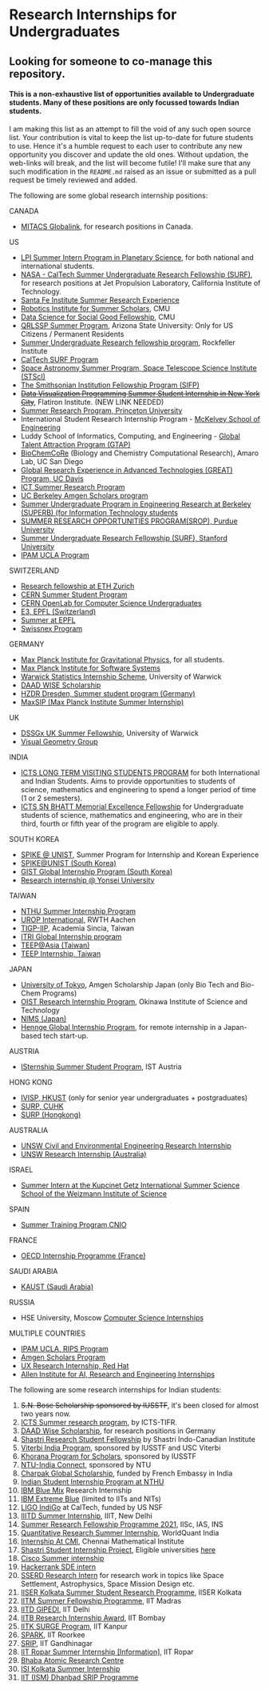 # Research Internships for Undergraduates

## Looking for someone to co-manage this repository.

#### This is a non-exhaustive list of opportunities available to Undergraduate students. Many of these positions are only focussed towards Indian students.

I am making this list as an attempt to fill the void of any such open source list. Your contribution is vital to keep the list up-to-date for future students to use. Hence it's a humble request to each user to contribute any new opportunity you discover and update the old ones. Without updation, the web-links will break, and the list will become futile! I'll make sure that any such modification in the `README.md` raised as an issue or submitted as a pull request be timely reviewed and added.

The following are some global research internship positions:

CANADA

  * [MITACS Globalink](https://www.mitacs.ca/en/programs/globalink/globalink-research-internship), for research positions in Canada.

US
  * [LPI Summer Intern Program in Planetary Science](https://www.lpi.usra.edu/lpiintern/application/), for both national and international students.
  * [NASA - CalTech Summer Undergraduate Research Fellowship (SURF)](https://www.jpl.nasa.gov/edu/intern/apply/caltech-summer-undergraduate-research-fellowship/), for research positions at Jet Propulsion Laboratory, California Institute of Technology.
  * [Santa Fe Institute Summer Research Experience](https://www.santafe.edu/engage/learn/programs/undergraduate-complexity-research)
  * [Robotics Institute for Summer Scholars](https://riss.ri.cmu.edu/), CMU
  * [Data Science for Social Good Fellowship](https://www.dssgfellowship.org/), CMU
  * [QRLSSP Summer Program](https://qrlssp.asu.edu/summerprogram), Arizona State University: Only for US Citizens / Permanent Residents
  * [Summer Undergraduate Research fellowship program](https://www.rockefeller.edu/education-and-training/surf/), Rockfeller Institute
  * [CalTech SURF Program](https://sfp.caltech.edu/undergraduate-research/programs/surf/application_information)
  * [Space Astronomy Summer Program, Space Telescope Science Institute (STScI)](http://www.stsci.edu/opportunities/space-astronomy-summer-program)
  * [The Smithsonian Institution Fellowship Program (SIFP)](https://www.smithsonianofi.com/fellowship-opportunities/smithsonian-institution-fellowship-program/)
  * ~~[Data Visualization Programming Summer Student Internship in New York City](https://simonsfoundation.wd1.myworkdayjobs.com/en-US/simonsfoundationcareers/job/162-Fifth-Avenue/Data-Visualization-Intern--SCC_R0000579)~~, Flatiron Institute. (NEW LINK NEEDED)
  * [Summer Research Program, Princeton University](https://undergraduateresearch.princeton.edu/programs/summer-programs?field_princeton_status_eligibili_value=Non-Princeton+undergrads&field_class_year_eligibility_value=Juniors&field_division_value=Engineering)
  * International Student Research Internship Program - [McKelvey School of Engineering](https://engineering.wustl.edu/academics/undergraduate-research/international-student-research-internship-program.html)
  * Luddy School of Informatics, Computing, and Engineering - [Global Talent Attraction Program (GTAP)](https://luddy.indiana.edu/research/student-research/fellowship.html)
  * [BioChemCoRe](https://biochemcore.ucsd.edu/) (Biology and Chemistry Computational Research), Amaro Lab, UC San Diego 
  * [Global Research Experience in Advanced Technologies (GREAT) Program, UC Davis](https://great.ucdavis.edu/)
  * [ICT Summer Research Program](https://ict.usc.edu/academics/internships/application/)
  * [UC Berkeley Amgen Scholars program](https://amgenscholars.berkeley.edu/)
  * [Summer Undergraduate Program in Engineering Research at Berkeley (SUPERB) (for Information Technology students](https://eecs.berkeley.edu/resources/undergrads/research/superb)
  * [SUMMER RESEARCH OPPORTUNITIES PROGRAM(SROP), Purdue University](https://www.purdue.edu/gradschool/diversity/programs/summer-research-opportunities-program/)
  * [Summer Undergraduate Research Fellowship (SURF), Stanford University](https://engineering.stanford.edu/students-academics/equity-and-inclusion-initiatives/prospective-graduate-programs/summer)
  * [IPAM UCLA Program](http://www.ipam.ucla.edu/programs/student-research-programs/)

SWITZERLAND

  * [Research fellowship at ETH Zurich](https://www.inf.ethz.ch/studies/summer-research-fellowship.html) 
  * [CERN Summer Student Program](https://careers.cern/summer)  
  * [CERN OpenLab for Computer Science Undergraduates](https://openlab.cern/education)
  * [E3, EPFL (Switzerland)](https://eee.epfl.ch/)
  * [Summer at EPFL](https://summer.epfl.ch/)
  * [Swissnex Program](https://swissnex.org/india/thinkswiss/)

GERMANY
  * [Max Planck Institute for Gravitational Physics](https://www.aei.mpg.de/student-internships), for all students. 
  * [Max Planck Institute for Software Systems](https://apply.mpi-sws.org/register/internship/)
  * [Warwick Statistics Internship Scheme](https://warwick.ac.uk/fac/sci/statistics/research/internships/), University of Warwick
  * [DAAD WISE Scholarship](https://www2.daad.de/deutschland/stipendium/datenbank/en/21148-scholarship-database/?detail=50015295)
  * [HZDR Dresden, Summer student program (Germany)](https://www.hzdr.de/db/Cms?pOid=34387&pNid=2519)
  * [MaxSIP (Max Planck Institute Summer Internship)](https://imprs-ls.opencampus.net/en/maxsip_application_info)

UK

  * [DSSGx UK Summer Fellowship](https://warwick.ac.uk/research/data-science/warwick-data/dssgx/), University of Warwick
  * [Visual Geometry Group](https://www.robots.ox.ac.uk/~vgg/)

INDIA

  * [ICTS LONG TERM VISITING STUDENTS PROGRAM](https://www.icts.res.in/academic/long-term-visiting-student-program) for both International and Indian Students. Aims to provide opportunities to students of science, mathematics and engineering to spend a longer period of time (1 or 2 semesters).
  * [ICTS SN BHATT Memorial Excellence Fellowship](https://www.icts.res.in/academic/summer-research-program) for Undergraduate students of science, mathematics and engineering, who are in their third, fourth or fifth year of the program are eligible to apply. 

SOUTH KOREA

  * [SPIKE @ UNIST](https://spike.unist.ac.kr:10449/02_learn/learn03.php), Summer Program for Internship and Korean Experience
  * [SPIKE@UNIST (South Korea)](https://spike.unist.ac.kr:10449/02_learn/learn03.php)
  * [GIST Global Internship Program (South Korea)](https://www.gist.ac.kr/en/html/sub07/0702.html)
  * [Research internship @ Yonsei University](https://summer.yonsei.ac.kr/home/program/internship02.asp)

TAIWAN

  * [NTHU Summer Internship Program](http://eng-en.web.nthu.edu.tw/files/14-1130-129169,r1447-1.php)
  * [UROP International](http://www.rwth-aachen.de/cms/root/Forschung/Angebote-fuer-Forschende/Angebote-fuer-Studierende/UROP/UROP-INternational/~wnr/Informationen-fuer-Studierende/?lidx=1), RWTH Aachen
  * [TIGP-IIP](https://tigpsip.apps.sinica.edu.tw/index.php), Academia Sincia, Taiwan
  * [ITRI Global Internship program](https://www.itri.org.tw/english/ListStyle.aspx?DisplayStyle=05&SiteID=1&MmmID=617731531432246346)
  * [TEEP@Asia (Taiwan)](https://teep.studyintaiwan.org/programs/Engineering)
  * [TEEP Internship, Taiwan](https://www.roc-taiwan.org/in_en/post/2749.html)

JAPAN
  * [University of Tokyo](http://www.amgenscholars.com/japan-program), Amgen Scholarship Japan (only Bio Tech and Bio-Chem Programs)
  * [OIST Research Internship Program](https://admissions.oist.jp/oist-research-internship-program-description), Okinawa Institute of Science and Technology 
  * [NIMS (Japan)](https://www.nims.go.jp/eng/hr-development/internship.html)
  * [Hennge Global Internship Program](https://hennge.com/global/gip.html), for remote internship in a Japan-based tech start-up.

AUSTRIA

  * [ISternship Summer Student Program](https://phd.pages.ist.ac.at/isternship/), IST Austria
  
HONG KONG 

  * [IVISP, HKUST](https://pg.ust.hk/ivisp) (only for senior year undergraduates + postgraduates)
  * [SURP, CUHK](http://www.summer.cuhk.edu.hk/surp/)
  * [SURP (Hongkong)](http://www.summer.cuhk.edu.hk/surp/?fbclid=IwAR0-H6g4x7UetRxFQkcnK95zvgjkp81TjgCZlBgv-NjrRSxWiOxy84TZuhw)

AUSTRALIA

  * [UNSW Civil and Environmental Engineering Research Internship](https://www.engineering.unsw.edu.au/civil-engineering/study-with-us/international-exchange/research-internship-to-unsw-for-international-students) 
  * [UNSW Research Internship (Australia)](https://www.science.unsw.edu.au/student-life/student-opportunities/research-internships)

ISRAEL

  * [Summer Intern at the Kupcinet Getz International Summer Science School of the Weizmann Institute of Science](https://www.weizmann.ac.il/feinberg/admissions/kupcinet-getz-international-summer-school/about-program-0)

SPAIN

 * [Summer Training Program,CNIO](https://www.cnio.es/en/education-and-career-development/career-development-programmes/undergraduate-students/)

FRANCE

  * [OECD Internship Programme (France)](https://www.oecd.org/careers/internship-programme/)

SAUDI ARABIA

  * [KAUST (Saudi Arabia)](https://vsrp.kaust.edu.sa/)

RUSSIA
  * HSE University, Moscow [Computer Science Internships](https://cs.hse.ru/en/internships/)

MULTIPLE COUNTRIES

  * [IPAM UCLA, RIPS Program](http://www.ipam.ucla.edu/programs/student-research-programs/)
  * [Amgen Scholars Program](https://amgenscholars.com/)
  * [UX Research Internship, Red Hat](https://us-redhat.icims.com/jobs/83084/remote-us-nc/job)
  * [Allen Institute for AI, Research and Engineering Internships](https://allenai.org/internships)


The following are some research internships for Indian students:

1. ~~S.N. Bose Scholarship sponsored by IUSSTF~~, it's been closed for almost two years now.
2. [ICTS Summer research program](https://www.icts.res.in/academic/summer-research-program), by ICTS-TIFR.
3. [DAAD Wise Scholarship](https://www.daad.de/go/en/stipa50015295), for research positions in Germany
4. [Shastri Research Student Fellowship](https://www.shastriinstitute.org/shastri-research-student-fellowship) by Shastri Indo-Canadian Institute
5. [Viterbi India Program](https://www.iusstf.org/program/iusstf-viterbi-program), sponsored by IUSSTF and USC Viterbi
6. [Khorana Program for Scholars](https://www.iusstf.org/program/khorana-program-for-scholars), sponsored by IUSSTF
7. [NTU-India Connect](https://www.ntu.edu.sg/education/student-exchanges/india-connect@ntu), sponsored by NTU
8. [Charpak Global Scholarship](https://www.inde.campusfrance.org/charpak-lab-scholarship), funded by French Embassy in India
9. [Indian Student Internship Program at NTHU](http://oga.nthu.edu.tw/news.php?id=233&lang=en)
10. [IBM Blue Mix](https://researcher.watson.ibm.com/researcher/view_group_subpage.php?id=8101) Research Internship
11. [IBM Extreme Blue](http://www-07.ibm.com/employment/in/students/extreme-blue/index.html) (limited to IITs and NITs)
12. [LIGO IndiGo](http://jobs.gw-indigo.org/tiki-index.php?page=LIGO-IndIGO+Summer+Students+Program) at CalTech, funded by US NSF
13. [IIITD Summer Internship](https://www.iiitd.ac.in/placement/internships), IIIT, New Delhi
14. [Summer Research Fellowship Programme 2021](https://webjapps.ias.ac.in/fellowship2022/index.html), IISc, IAS, INS
15. [Quantitative Research Summer Internship](https://websim.worldquantchallenge.com/en/cms/wqc/summerprograms/india/), WorldQuant India
16. [Internship At CMI](https://www.cmi.ac.in/admissions/internships.php), Chennai Mathematical Institute
17. [Shastri Student Internship Project](https://www.shastriinstitute.org/Shastri_Student_Internship_Project), Eligible universities [here](https://www.shastriinstitute.org/member-council)
18. [Cisco Summer internship](https://jobs.cisco.com/jobs/ProjectDetail/Software-Engineer-Bachelor-s-Intern-United-States/1295250?source=Pitt+CSC&tags=CDC+SnNG+students-and-new-graduate-programs)
19. [Hackerrank SDE intern](https://breakinghierarchy.com/hackerrank-sde-intern/)
20. [SSERD Research Intern](https://www.sserd.org/internship/) for research work in topics like Space Settlement, Astrophysics, Space Mission Design etc.
21. [IISER Kolkata Summer Student Research Programme](https://www.iiserkol.ac.in/~summer.research/), IISER Kolkata
22. [IITM Summer Fellowship Programme](https://sfp.iitm.ac.in), IIT Madras
23. [IITD GIPEDI](https://web.iitd.ac.in/~subrat/SummerInternshipRules.htm), IIT Delhi
24. [IITB Research Internship Award](http://www.iitb.ac.in/en/education/research-internship), IIT Bombay
25. [IITK SURGE Program](http://surge.iitk.ac.in/about.html), IIT Kanpur
26. [SPARK](http://spark.iitr.ac.in/), IIT Roorkee
27. [SRIP](https://srip.iitgn.ac.in/info/), IIT Gandhinagar
28. [IIT Ropar Summer Internship](https://onlineportal.iitrpr.ac.in/sia-21)[ [Information]](https://www.iitrpr.ac.in/sites/default/files/Advertisement%20for%20Summer%20Internship%202021.pdf), IIT Ropar
29. [Bhaba Atomic Research Centre](http://www.barc.gov.in/student/)
30. [ISI Kolkata Summer Internship](https://www.isical.ac.in/~rcbose/internship/index.html)
31. [IIT (ISM) Dhanbad SRIP Programme](https://www.iitism.ac.in/deans/research/SRIP.php)
